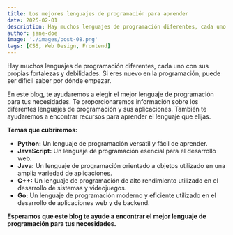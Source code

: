 ```yaml
---
title: Los mejores lenguajes de programación para aprender
date: 2025-02-01
description: Hay muchos lenguajes de programación diferentes, cada uno con sus propias fortalezas y debilidades.
author: jane-doe
image: './images/post-08.png'
tags: [CSS, Web Design, Frontend]
---
```


Hay muchos lenguajes de programación diferentes, cada uno con sus propias fortalezas y debilidades. Si eres nuevo en la programación, puede ser difícil saber por dónde empezar.

En este blog, te ayudaremos a elegir el mejor lenguaje de programación para tus necesidades. Te proporcionaremos información sobre los diferentes lenguajes de programación y sus aplicaciones. También te ayudaremos a encontrar recursos para aprender el lenguaje que elijas.

**Temas que cubriremos:**

* **Python:** Un lenguaje de programación versátil y fácil de aprender.
* **JavaScript:** Un lenguaje de programación esencial para el desarrollo web.
* **Java:** Un lenguaje de programación orientado a objetos utilizado en una amplia variedad de aplicaciones.
* **C++:** Un lenguaje de programación de alto rendimiento utilizado en el desarrollo de sistemas y videojuegos.
* **Go:** Un lenguaje de programación moderno y eficiente utilizado en el desarrollo de aplicaciones web y de backend.

**Esperamos que este blog te ayude a encontrar el mejor lenguaje de programación para tus necesidades.**
